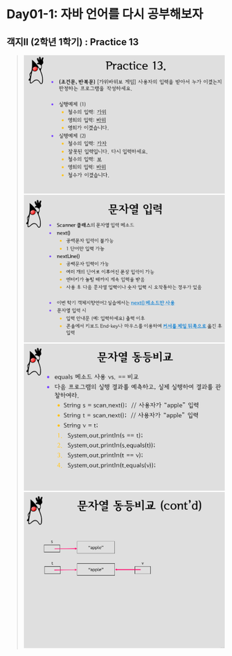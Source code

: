 # Day01-1: 자바 언어를 다시 공부해보자
## 객지II (2학년 1학기) : Practice 13
>![img.png](img.png)
> ![img_1.png](img_1.png)
> ![img_2.png](img_2.png)
> ![img_3.png](img_3.png)